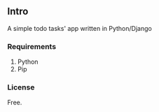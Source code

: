 ## Intro
A simple todo tasks' app written in Python/Django

### Requirements
1. Python
2. Pip

### License
Free.